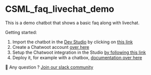 # CSML_faq_livechat_demo

This is a demo chatbot that shows a basic faq along with livechat.

Getting started: 
1. Import the chatbot in the [Dev Studio](https://studio.csml.dev) by clicking on [this link](https://studio.csml.dev/bots?action=import&import_mode=IMPORT_URL&name=demo_faq_livechat&archive_url=https://github.com/bastienbot/CSML_faq_livechat_demo/archive/main.zip&autosubmit=true)
2. Create a Chatwoot account [over here](https://www.chatwoot.com/)
3. Setup the Chatwoot integration in the Studio [by following this link](https://docs.csml.dev/studio/getting-started/livechat/chatwoot)
4. Deploy it, for example with a chatbox, [documentation over here](https://docs.csml.dev/studio/channels/webapp/chatbox)


🤔 Any question ? [Join our slack community](http://bit.ly/csml-slack)
